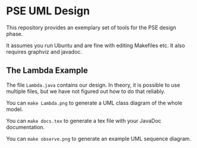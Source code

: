 # PSE UML Design

This repository provides an exemplary set of tools for the PSE design phase.

It assumes you run Ubuntu and are fine with editing Makefiles etc.
It also requires graphviz and javadoc.

## The Lambda Example

The file `Lambda.java` contains our design.
In theory, it is possible to use multiple files,
but we have not figured out how to do that reliably.

You can `make Lambda.png` to generate a UML class diagram of the whole model.

You can `make docs.tex` to generate a tex file with your JavaDoc documentation.

You can `make observe.png` to generate an example UML sequence diagram.
